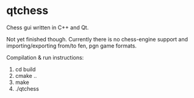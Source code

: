 # qtchess
Chess gui written in C++ and Qt.

Not yet finished though. Currently there is no chess-engine support and importing/exporting from/to fen, pgn game formats.

Compilation & run instructions:
1. cd build
2. cmake ..
3. make
4. ./qtchess
